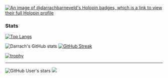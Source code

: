 <!---
DarrachBarneveld/DarrachBarneveld is a ✨ special ✨ repository because its `README.md` (this file) appears on your GitHub profile.
You can click the Preview link to take a look at your changes.
--->

[![An image of @darrachbarneveld's Holopin badges, which is a link to view their full Holopin profile](https://holopin.me/darrachbarneveld)](https://holopin.io/@darrachbarneveld)



### Stats

[![Top Langs](https://github-readme-stats.vercel.app/api/top-langs/?username=darrachbarneveld&layout=donut)](https://github.com/darrachbarneveld/github-readme-stats)
 
![Darrach's GitHub stats](https://github-readme-stats.vercel.app/api?username=darrachbarneveld&theme=buefy&show_icons=true&count_private=true&hide_border=true)  [![GitHub Streak](https://streak-stats.demolab.com/?user=darrachbarneveld)](https://git.io/streak-stats)

  

[![trophy](https://github-profile-trophy.vercel.app/?username=darrachbarneveld)](https://github.com/ryo-ma/github-profile-trophy) 

- - - 

  
![GitHub User's stars](https://img.shields.io/github/stars/darrachbarneveld?style=social) 
![](https://komarev.com/ghpvc/?username=darrachbarneveld&color=blueviolet&style=flat-square)

